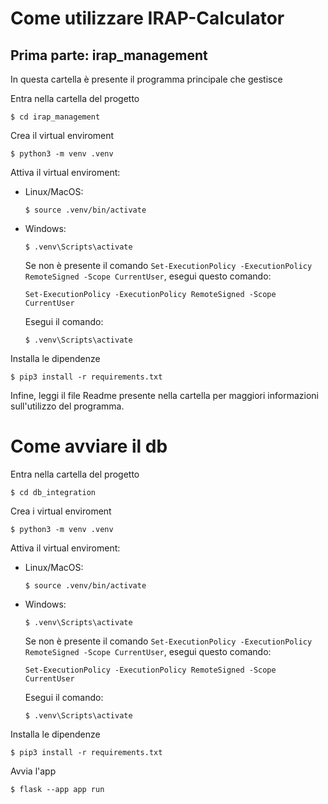 # Come utilizzare IRAP-Calculator
## Prima parte: irap_management

In questa cartella è presente il programma principale che gestisce 

Entra nella cartella del progetto
```
$ cd irap_management
```
Crea il virtual enviroment
```
$ python3 -m venv .venv
```
Attiva il virtual enviroment:
- Linux/MacOS:
    ```
    $ source .venv/bin/activate
    ```
- Windows:
    ```
    $ .venv\Scripts\activate
    ```
    Se non è presente il comando ```Set-ExecutionPolicy -ExecutionPolicy RemoteSigned -Scope CurrentUser```, esegui questo comando:
    ```
    Set-ExecutionPolicy -ExecutionPolicy RemoteSigned -Scope CurrentUser
    ```
    Esegui il comando:
    ```
    $ .venv\Scripts\activate
    ```
Installa le dipendenze
```
$ pip3 install -r requirements.txt
```
Infine, leggi il file Readme presente nella cartella per maggiori informazioni sull'utilizzo del programma.

# Come avviare il db
Entra nella cartella del progetto
```
$ cd db_integration
```
Crea i virtual enviroment
```
$ python3 -m venv .venv
```
Attiva il virtual enviroment:
- Linux/MacOS:
    ```
    $ source .venv/bin/activate
    ```
- Windows:
    ```
    $ .venv\Scripts\activate
    ```
    Se non è presente il comando ```Set-ExecutionPolicy -ExecutionPolicy RemoteSigned -Scope CurrentUser```, esegui questo comando:
    ```
    Set-ExecutionPolicy -ExecutionPolicy RemoteSigned -Scope CurrentUser
    ```
    Esegui il comando:

    ```
    $ .venv\Scripts\activate
    ```
Installa le dipendenze
```
$ pip3 install -r requirements.txt
```
Avvia l'app
```
$ flask --app app run
```
